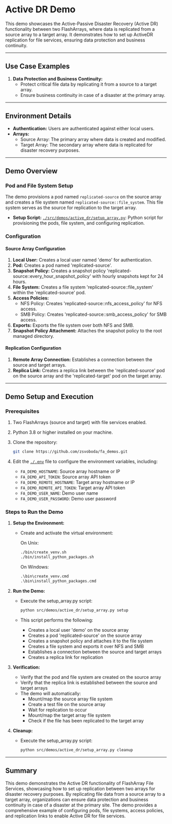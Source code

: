 # Active DR Demo

This demo showcases the Active-Passive Disaster Recovery (Active DR) functionality between two FlashArrays, 
where data is replicated from a source array to a target array. It demonstrates how to set up ActiveDR replication 
for file services, ensuring data protection and business continuity.

---

## Use Case Examples

1. **Data Protection and Business Continuity:**
   - Protect critical file data by replicating it from a source to a target array.
   - Ensure business continuity in case of a disaster at the primary array.

---

## Environment Details

- **Authentication:** Users are authenticated against either local users.
- **Arrays:**
  - Source Array: The primary array where data is created and modified.
  - Target Array: The secondary array where data is replicated for disaster recovery purposes.

---

## Demo Overview

### Pod and File System Setup

The demo provisions a pod named `replicated-source` on the source array and creates a file system named 
`replicated-source::file_system`. This file system serves as the source for replication to the target array.

- **Setup Script:** [`./src/demos/active_dr/setup_array.py`](./src/demos/active_dr/setup_array.py): Python script for provisioning the pods, file system, and configuring replication.

### Configuration

#### Source Array Configuration

1. **Local User:** Creates a local user named 'demo' for authentication.
2. **Pod:** Creates a pod named 'replicated-source'.
3. **Snapshot Policy:** Creates a snapshot policy 'replicated-source::every_hour_snapshot_policy' with hourly snapshots kept for 24 hours.
4. **File System:** Creates a file system 'replicated-source::file_system' within the 'replicated-source' pod.
5. **Access Policies:**
   - NFS Policy: Creates 'replicated-source::nfs_access_policy' for NFS access.
   - SMB Policy: Creates 'replicated-source::smb_access_policy' for SMB access.
6. **Exports:** Exports the file system over both NFS and SMB.
7. **Snapshot Policy Attachment:** Attaches the snapshot policy to the root managed directory.

#### Replication Configuration

1. **Remote Array Connection:** Establishes a connection between the source and target arrays.
2. **Replica Link:** Creates a replica link between the 'replicated-source' pod on the source array and the 'replicated-target' pod on the target array.

---

## Demo Setup and Execution

### Prerequisites

1. Two FlashArrays (source and target) with file services enabled.
2. Python 3.8 or higher installed on your machine.
3. Clone the repository:

   ```bash
   git clone https://github.com/zsvoboda/fa_demos.git
   ```

4. Edit the [`./.env`](./.env) file to configure the environment variables, including:
   - `FA_DEMO_HOSTNAME`: Source array hostname or IP
   - `FA_DEMO_API_TOKEN`: Source array API token
   - `FA_DEMO_REMOTE_HOSTNAME`: Target array hostname or IP
   - `FA_DEMO_REMOTE_API_TOKEN`: Target array API token
   - `FA_DEMO_USER_NAME`: Demo user name
   - `FA_DEMO_USER_PASSWORD`: Demo user password

### Steps to Run the Demo

1. **Setup the Environment:**
   - Create and activate the virtual environment:

     On Unix:
     ```bash
     ./bin/create_venv.sh
     ./bin/install_python_packages.sh
     ```

     On Windows:
     ```cmd
     .\bin\create_venv.cmd
     .\bin\install_python_packages.cmd
     ```

2. **Run the Demo:**
   - Execute the setup_array.py script:

     ```bash
     python src/demos/active_dr/setup_array.py setup
     ```

   - This script performs the following:
     - Creates a local user 'demo' on the source array
     - Creates a pod 'replicated-source' on the source array
     - Creates a snapshot policy and attaches it to the file system
     - Creates a file system and exports it over NFS and SMB
     - Establishes a connection between the source and target arrays
     - Creates a replica link for replication

3. **Verification:**
   - Verify that the pod and file system are created on the source array
   - Verify that the replica link is established between the source and target arrays
   - The demo will automatically:
     - Mount/map the source array file system
     - Create a test file on the source array
     - Wait for replication to occur
     - Mount/map the target array file system
     - Check if the file has been replicated to the target array

4. **Cleanup:**
   - Execute the setup_array.py script:
     ```bash
     python src/demos/active_dr/setup_array.py cleanup
     ```

---

## Summary

This demo demonstrates the Active DR functionality of FlashArray File Services, showcasing how to 
set up replication between two arrays for disaster recovery purposes. By replicating file data from 
a source array to a target array, organizations can ensure data protection and business continuity in case 
of a disaster at the primary site. The demo provides a comprehensive example of configuring pods, 
file systems, access policies, and replication links to enable Active DR for file services.
